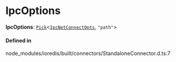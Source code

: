 # IpcOptions

 **IpcOptions**: [`Pick`](Pick.md)<[`IpcNetConnectOpts`](../interfaces/IpcNetConnectOpts.md), ``"path"``\>

#### Defined in

node_modules/ioredis/built/connectors/StandaloneConnector.d.ts:7
